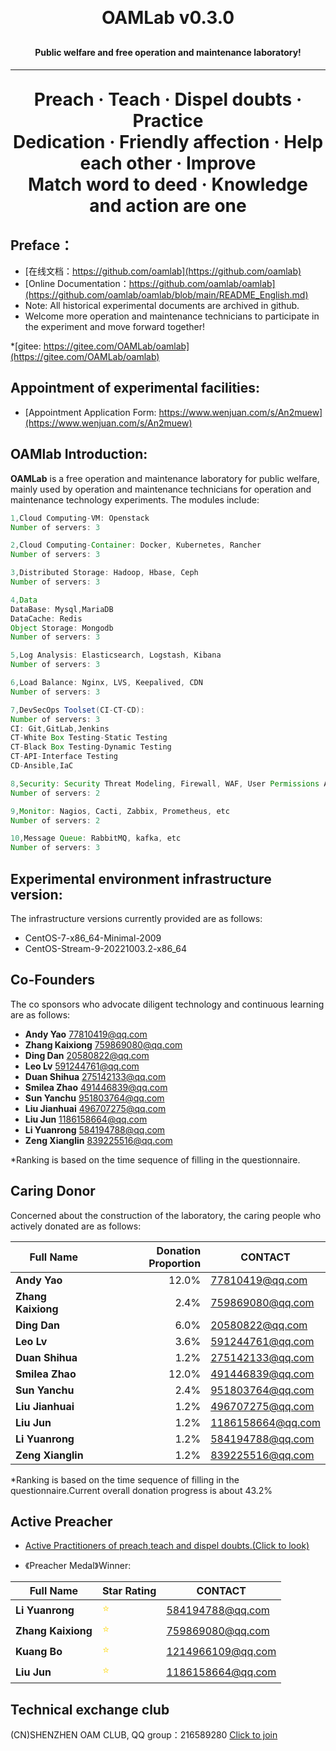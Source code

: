 
<h1 align="center" style="margin: 30px 0 30px; font-weight: bold;">OAMLab v0.3.0</h1>
<h4 align="center">Public welfare and free operation and maintenance laboratory!</h4>
<p align="center"></p>

---

<h1 align="center" style="margin: 30px 0 30px; font-weight: bold;">Preach · Teach · Dispel doubts · Practice<br>Dedication · Friendly affection · Help each other · Improve<br>Match word to deed  ·  Knowledge and action are one</h1>

## Preface：
- [在线文档：https://github.com/oamlab](https://github.com/oamlab)
- [Online Documentation：https://github.com/oamlab/oamlab](https://github.com/oamlab/oamlab/blob/main/README_English.md)
- Note: All historical experimental documents are archived in github.
- Welcome more operation and maintenance technicians to participate in the experiment and move forward together!

*[gitee: https://gitee.com/OAMLab/oamlab](https://gitee.com/OAMLab/oamlab)

## Appointment of experimental facilities:
- [Appointment Application Form: https://www.wenjuan.com/s/An2muew](https://www.wenjuan.com/s/An2muew)


## OAMlab Introduction:

**OAMLab** is a free operation and maintenance laboratory for public welfare, mainly used by operation and maintenance technicians for operation and maintenance technology experiments. The modules include:

``` java
1,Cloud Computing-VM: Openstack
Number of servers: 3

2,Cloud Computing-Container: Docker, Kubernetes, Rancher
Number of servers: 3

3,Distributed Storage: Hadoop, Hbase, Ceph
Number of servers: 3

4,Data
DataBase: Mysql,MariaDB
DataCache: Redis
Object Storage: Mongodb
Number of servers: 3

5,Log Analysis: Elasticsearch, Logstash, Kibana
Number of servers: 3

6,Load Balance: Nginx, LVS, Keepalived, CDN
Number of servers: 3

7,DevSecOps Toolset(CI-CT-CD):
Number of servers: 3
CI: Git,GitLab,Jenkins
CT-White Box Testing-Static Testing
CT-Black Box Testing-Dynamic Testing
CT-API-Interface Testing
CD-Ansible,IaC

8,Security: Security Threat Modeling, Firewall, WAF, User Permissions And File Permissions, Honeypot Technology, Chaos Engineering And Disaster Recovery Plan
Number of servers: 2

9,Monitor: Nagios, Cacti, Zabbix, Prometheus, etc
Number of servers: 2

10,Message Queue: RabbitMQ, kafka, etc
Number of servers: 3

```

## Experimental environment infrastructure version:

The infrastructure versions currently provided are as follows:

- CentOS-7-x86_64-Minimal-2009
- CentOS-Stream-9-20221003.2-x86_64

## Co-Founders

The co sponsors who advocate diligent technology and continuous learning are as follows:

- **Andy Yao** 77810419@qq.com
- **Zhang Kaixiong** 759869080@qq.com
- **Ding Dan** 20580822@qq.com
- **Leo Lv** 591244761@qq.com
- **Duan Shihua** 275142133@qq.com
- **Smilea Zhao** 491446839@qq.com
- **Sun Yanchu** 951803764@qq.com
- **Liu Jianhuai** 496707275@qq.com
- **Liu Jun** 1186158664@qq.com
- **Li Yuanrong** 584194788@qq.com
- **Zeng Xianglin** 839225516@qq.com

*Ranking is based on the time sequence of filling in the questionnaire.

## Caring Donor

Concerned about the construction of the laboratory, the caring people who actively donated are as follows:

| Full Name						    | Donation Proportion	 |CONTACT|
|--------------------|---------------------:|-----------------|
| **Andy Yao**       |                12.0% |   77810419@qq.com |
| **Zhang Kaixiong** |                 2.4% |  759869080@qq.com |
| **Ding Dan**       |                 6.0% |   20580822@qq.com |
| **Leo Lv**         |                 3.6% |  591244761@qq.com |
| **Duan Shihua**    |                 1.2% |  275142133@qq.com |
| **Smilea Zhao**    |                12.0% |  491446839@qq.com |
| **Sun Yanchu**     |                 2.4% |  951803764@qq.com |
| **Liu Jianhuai**   |                 1.2% |  496707275@qq.com |
| **Liu Jun**        |                 1.2% | 1186158664@qq.com |
| **Li Yuanrong**    |                 1.2% |  584194788@qq.com |
| **Zeng Xianglin**  |                 1.2% |  839225516@qq.com |

*Ranking is based on the time sequence of filling in the questionnaire.Current overall donation progress is about 43.2%

## Active Preacher
- [Active Practitioners of preach,teach and dispel doubts.(Click to look)](https://github.com/oamlab/oamlab/blob/main/OAMLab/131_%E4%BC%A0%E9%81%93%E8%80%85/201_OAMLab.%E8%BF%90%E7%BB%B4%E5%AE%9E%E9%AA%8C%E5%AE%A4.%E4%BC%A0%E9%81%93%E8%80%85%E4%B8%8E%E4%BC%A0%E9%81%93%E8%80%85%E5%A5%96%E7%AB%A0.20230325.1901.md)


- 《Preacher Medal》Winner:

| Full Name						    | Star Rating	                   |CONTACT|
|--------------------|:-------------------------------|-----------------|
| **Li Yuanrong**    | <font color="#FFD700">⭐</font> |   584194788@qq.com |
| **Zhang Kaixiong** | <font color="#FFD700">⭐</font> |  759869080@qq.com |
| **Kuang Bo**       | <font color="#FFD700">⭐</font> |   1214966109@qq.com |
| **Liu Jun**        | <font color="#FFD700">⭐</font> |  1186158664@qq.com |


## Technical exchange club
(CN)SHENZHEN OAM CLUB, QQ group：216589280 [Click to join](https://jq.qq.com/?_wv=1027&k=tdDtDoUp)

<br>

